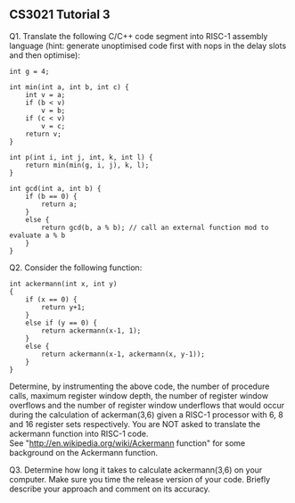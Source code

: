 ## CS3021 Tutorial 3  

Q1. Translate  the  following  C/C++  code  segment  into  RISC-1  assembly  language (hint: generate unoptimised code first with nops in the delay slots and then optimise):  
    
    int g = 4;
        
    int min(int a, int b, int c) {
        int v = a;
        if (b < v)
            v = b;
        if (c < v)
            v = c;
        return v;
    }   
    
    int p(int i, int j, int, k, int l) {
        return min(min(g, i, j), k, l);
    }  
     
    int gcd(int a, int b) {
        if (b == 0) {
            return a; 
        } 
        else {
            return gcd(b, a % b); // call an external function mod to evaluate a % b
        } 
    }  
       
Q2. Consider the following function:   
    
    int ackermann(int x, int y)
    { 
        if (x == 0) {
            return y+1;
        }
        else if (y == 0) { 
            return ackermann(x-1, 1);
        } 
        else { 
            return ackermann(x-1, ackermann(x, y-1));
        } 
    }  
     
Determine, by instrumenting the above code, the number of procedure calls, maximum register window depth, the number of register window overflows and the number of register window underflows that would occur during the calculation of ackerman(3,6) given a RISC-1 processor with 6, 8 and 16 register sets respectively. You are NOT asked to translate the ackermann function into RISC-1 code.  
See "http://en.wikipedia.org/wiki/Ackermann function" for some background on the Ackermann function.   

Q3. Determine how long it takes to calculate ackermann(3,6) on your computer. Make sure you time the release version of your code. Briefly describe your approach and comment on its accuracy.  
